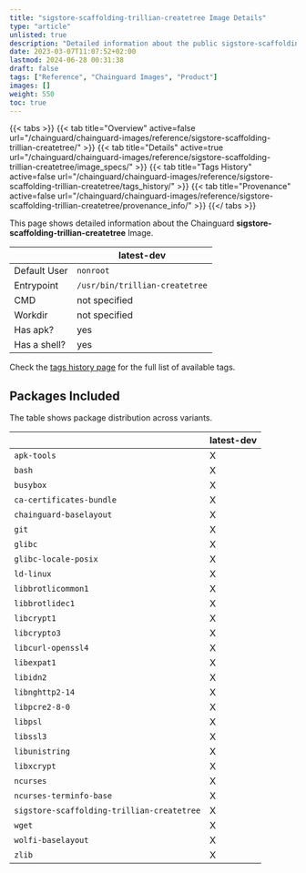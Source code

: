 ```yaml
---
title: "sigstore-scaffolding-trillian-createtree Image Details"
type: "article"
unlisted: true
description: "Detailed information about the public sigstore-scaffolding-trillian-createtree Chainguard Image."
date: 2023-03-07T11:07:52+02:00
lastmod: 2024-06-28 00:31:38
draft: false
tags: ["Reference", "Chainguard Images", "Product"]
images: []
weight: 550
toc: true
---
```


{{< tabs >}}
{{< tab title="Overview" active=false url="/chainguard/chainguard-images/reference/sigstore-scaffolding-trillian-createtree/" >}}
{{< tab title="Details" active=true url="/chainguard/chainguard-images/reference/sigstore-scaffolding-trillian-createtree/image_specs/" >}}
{{< tab title="Tags History" active=false url="/chainguard/chainguard-images/reference/sigstore-scaffolding-trillian-createtree/tags_history/" >}}
{{< tab title="Provenance" active=false url="/chainguard/chainguard-images/reference/sigstore-scaffolding-trillian-createtree/provenance_info/" >}}
{{</ tabs >}}

This page shows detailed information about the Chainguard **sigstore-scaffolding-trillian-createtree** Image.

|              | latest-dev                     |
|--------------|--------------------------------|
| Default User | `nonroot`                      |
| Entrypoint   | `/usr/bin/trillian-createtree` |
| CMD          | not specified                  |
| Workdir      | not specified                  |
| Has apk?     | yes                            |
| Has a shell? | yes                            |

Check the [tags history page](/chainguard/chainguard-images/reference/sigstore-scaffolding-trillian-createtree/tags_history/) for the full list of available tags.

## Packages Included
The table shows package distribution across variants.

|                                            | latest-dev |
|--------------------------------------------|------------|
| `apk-tools`                                | X          |
| `bash`                                     | X          |
| `busybox`                                  | X          |
| `ca-certificates-bundle`                   | X          |
| `chainguard-baselayout`                    | X          |
| `git`                                      | X          |
| `glibc`                                    | X          |
| `glibc-locale-posix`                       | X          |
| `ld-linux`                                 | X          |
| `libbrotlicommon1`                         | X          |
| `libbrotlidec1`                            | X          |
| `libcrypt1`                                | X          |
| `libcrypto3`                               | X          |
| `libcurl-openssl4`                         | X          |
| `libexpat1`                                | X          |
| `libidn2`                                  | X          |
| `libnghttp2-14`                            | X          |
| `libpcre2-8-0`                             | X          |
| `libpsl`                                   | X          |
| `libssl3`                                  | X          |
| `libunistring`                             | X          |
| `libxcrypt`                                | X          |
| `ncurses`                                  | X          |
| `ncurses-terminfo-base`                    | X          |
| `sigstore-scaffolding-trillian-createtree` | X          |
| `wget`                                     | X          |
| `wolfi-baselayout`                         | X          |
| `zlib`                                     | X          |

